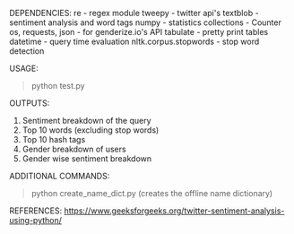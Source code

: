 DEPENDENCIES:
re - regex module
tweepy -  twitter api's
textblob - sentiment analysis and word tags
numpy - statistics
collections - Counter
os, requests, json - for genderize.io's API
tabulate - pretty print tables
datetime - query time evaluation
nltk.corpus.stopwords - stop word detection

USAGE:
> python test.py

OUTPUTS:
1. Sentiment breakdown of the query
2. Top 10 words (excluding stop words)
3. Top 10 hash tags
4. Gender breakdown of users
5. Gender wise sentiment breakdown

ADDITIONAL COMMANDS:
> python create_name_dict.py  (creates the offline name dictionary)

REFERENCES:
https://www.geeksforgeeks.org/twitter-sentiment-analysis-using-python/
